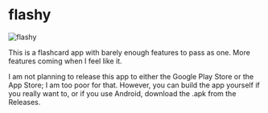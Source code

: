 # flashy

![flashy](https://github.com/user-attachments/assets/7ded636b-b6e7-4c54-9a7e-f6cfe6b1108d)

This is a flashcard app with barely enough features to pass as one. More features coming when I feel like it.

I am not planning to release this app to either the Google Play Store or the App Store; I am too poor for that. However, you can build the app yourself if you really want to, or if you use Android, download the .apk from the Releases.
